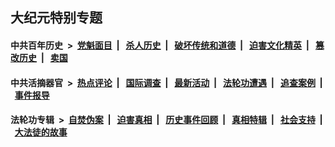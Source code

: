 ## 大纪元特别专题

#### 中共百年历史 &nbsp;>&nbsp; [党魁面目](indexes/nf1176107/README.md?07250430) &nbsp;| &nbsp; [杀人历史](indexes/nf1176106/README.md?07250430) &nbsp;| &nbsp; [破坏传统和道德](indexes/nf1176106/README.md?07250430) &nbsp;| &nbsp; [迫害文化精英](indexes/nf1176111/README.md?07250430) &nbsp;| &nbsp; [篡改历史](indexes/nf1176115/README.md?07250430) &nbsp;| &nbsp; [卖国](indexes/nf1176117/README.md?07250430) 

#### 中共活摘器官 &nbsp;>&nbsp; [热点评论](indexes/nf5879/README.md?07250430) &nbsp;| &nbsp; [国际调查](indexes/nf5947/README.md?07250430) &nbsp;| &nbsp; [最新活动](indexes/nf5883/README.md?07250430) &nbsp;| &nbsp; [法轮功遭遇](indexes/nf5881/README.md?07250430) &nbsp;| &nbsp; [追查案例](indexes/nf5880/README.md?07250430) &nbsp;| &nbsp; [事件报导](indexes/nf5877/README.md?07250430) 

#### 法轮功专辑 &nbsp;>&nbsp; [自焚伪案](indexes/nf5562/README.md?07250430) &nbsp;| &nbsp; [迫害真相](indexes/nf4379/README.md?07250430) &nbsp;| &nbsp; [历史事件回顾](indexes/nf5793/README.md?07250430) &nbsp;| &nbsp; [真相特辑](indexes/nf4389/README.md?07250430) &nbsp;| &nbsp; [社会支持](indexes/nf4386/README.md?07250430) &nbsp;| &nbsp; [大法徒的故事](indexes/nf1147481/README.md?07250430) 


